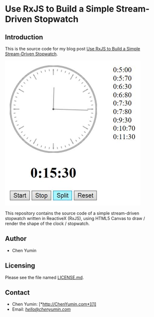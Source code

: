 **Use RxJS to Build a Simple Stream-Driven Stopwatch**
========================


Introduction
------------------------
This is the source code for my blog post [Use RxJS to Build a Simple Stream-Driven Stopwatch](http://chenyumin.com/p/use-reactivex-rxjs-to-build-a-stream-driven-stopwatch). 

![Stopwatch Drawn using HTML5 Canvas](rxjs-stopwatch.jpg)

This repository contains the source code of a simple stream-driven stopwatch written in ReactiveX (RxJS), using HTML5 Canvas to draw / render the shape of the clock / stopwatch.


Author
------------------------
* Chen Yumin


Licensing
------------------------
Please see the file named [LICENSE.md](LICENSE.md).


Contact
------------------------
* Chen Yumin: [*http://ChenYumin.com*][1]  
* Email: [*hello@chenyumin.com*](mailto:hello@chenyumin.com)  

[1]: http://www.ChenYumin.com/ "Chen Yumin"